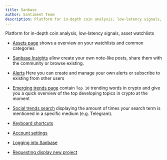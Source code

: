 ```yaml
---
title: Sanbase
author: Santiment Team
description: Platform for in-depth coin analysis, low-latency signals, asset watchlists
---
```


Platform for in-depth coin analysis, low-latency signals, asset watchlists

- [Assets page](/sanbase/assets-page) shows a overview on your watchlists and common categories

- [Sanbase Insights](/sanbase/insights) allow create your own note-like posts, share them with the community or browse existing.

- [Alerts](/sanbase/alerts-page)
  Here you can create and manage your own alerts or subscribe to existing from other users

- [Emerging trends page](/sanbase/emerging-trends-page) contain `Top 10` trending words in crypto and give you a quick overview of the top developing topics in crypto at the moment

- [Social trends search](/sanbase/social-trends-search/) displaying the amount of times your search term is mentioned in a specific medium (e.g. Telegram).

- [Keyboard shortcuts](/sanbase/keyboard-shortcuts/)
- [Account settings](/sanbase/account-settings)
- [Logging into Sanbase](/sanbase/logging-into-sanbase)
- [Requesting display new project](/sanbase/requesting-display-new-project)
